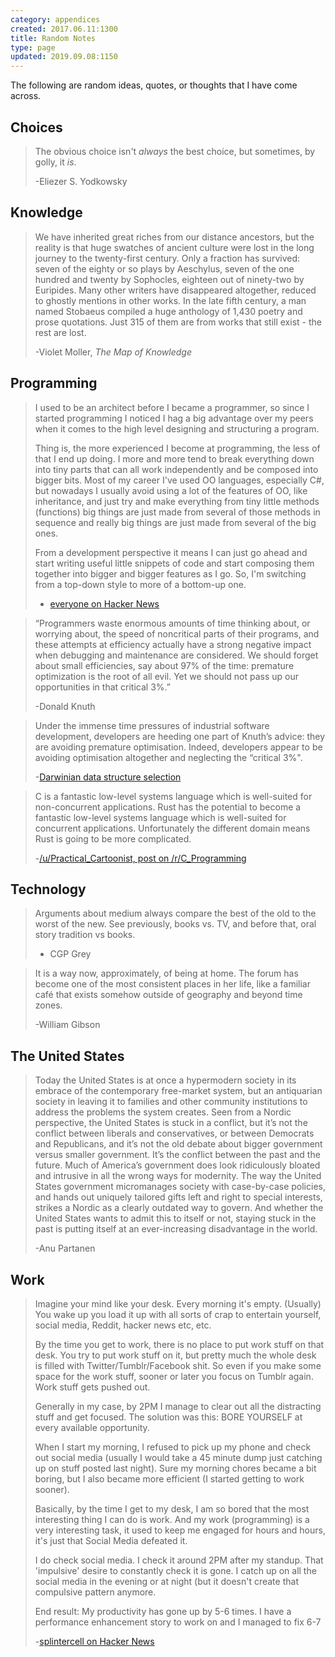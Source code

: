 ```yaml
---
category: appendices
created: 2017.06.11:1300
title: Random Notes
type: page
updated: 2019.09.08:1150
---
```


The following are random ideas, quotes, or thoughts that I have come across.

## Choices

> The obvious choice isn't *always* the best choice, but sometimes, by golly, it *is*.
>
> -Eliezer S. Yodkowsky

## Knowledge

> We have inherited great riches from our distance ancestors, but the reality is that huge swatches of ancient culture were lost in the long journey to the twenty-first century. Only a fraction has survived: seven of the eighty or so plays by Aeschylus, seven of the one hundred and twenty by Sophocles, eighteen out of ninety-two by Euripides. Many other writers have disappeared altogether, reduced to ghostly mentions in other works. In the late fifth century, a man named Stobaeus compiled a huge anthology of 1,430 poetry and prose quotations. Just 315 of them are from works that still exist - the rest are lost.
>
> -Violet Moller, *The Map of Knowledge*

## Programming

> I used to be an architect before I became a programmer, so since I started programming I noticed I hag a big advantage over my peers when it comes to the high level designing and structuring a program.
>
> Thing is, the more experienced I become at programming, the less of that I end up doing. I more and more tend to break everything down into tiny parts that can all work independently and be composed into bigger bits. Most of my career I've used OO languages, especially C#, but nowadays I usually avoid using a lot of the features of OO, like inheritance, and just try and make everything from tiny little methods (functions) big things are just made from several of those methods in sequence and really big things are just made from several of the big ones.
>
> From a development perspective it means I can just go ahead and start writing useful little snippets of code and start composing them together into bigger and bigger features as I go. So, I'm switching from a top-down style to more of a bottom-up one.
>
> - [everyone on Hacker News](https://news.ycombinator.com/item?id=14827848)

> “Programmers waste enormous amounts of time thinking about, or worrying about, the speed of noncritical parts of their programs, and these attempts at efficiency actually have a strong negative impact when debugging and maintenance are considered. We should forget about small efficiencies, say about 97% of the time: premature optimization is the root of all evil. Yet we should not pass up our opportunities in that critical 3%.”
>
> -Donald Knuth

> Under the immense time pressures of industrial software development, developers are heeding one part of Knuth’s advice: they are avoiding premature optimisation. Indeed, developers appear to be avoiding optimisation altogether and neglecting the “critical 3%".
>
> -[Darwinian data structure selection](https://arxiv.org/pdf/1706.03232.pdf)

> C is a fantastic low-level systems language which is well-suited for non-concurrent applications. Rust has the potential to become a fantastic low-level systems language which is well-suited for concurrent applications. Unfortunately the different domain means Rust is going to be more complicated.
>
> -[/u/Practical_Cartoonist, post on /r/C_Programming](https://old.reddit.com/r/C_Programming/comments/b8cokd/rust_is_not_a_good_c_replacement/ejx4i4v/)

## Technology

> Arguments about medium always compare the best of the old to the worst of the new. See previously, books vs. TV, and before that, oral story tradition vs books.
>
> - CGP Grey

> It is a way now, approximately, of being at home. The forum has become one of the most consistent places in her life, like a familiar café that exists somehow outside of geography and beyond time zones.
>
> -William Gibson

## The United States

> Today the United States is at once a hypermodern society in its embrace of the contemporary free-market system, but an antiquarian society in leaving it to families and other community institutions to address the problems the system creates. Seen from a Nordic perspective, the United States is stuck in a conflict, but it’s not the conflict between liberals and conservatives, or between Democrats and Republicans, and it’s not the old debate about bigger government versus smaller government. It’s the conflict between the past and the future. Much of America’s government does look ridiculously bloated and intrusive in all the wrong ways for modernity. The way the United States government micromanages society with case-by-case policies, and hands out uniquely tailored gifts left and right to special interests, strikes a Nordic as a clearly outdated way to govern. And whether the United States wants to admit this to itself or not, staying stuck in the past is putting itself at an ever-increasing disadvantage in the world.
>
> -Anu Partanen

## Work

> Imagine your mind like your desk. Every morning it's empty. (Usually) You wake up you load it up with all sorts of crap to entertain yourself, social media, Reddit, hacker news etc, etc.
>
> By the time you get to work, there is no place to put work stuff on that desk. You try to put work stuff on it, but pretty much the whole desk is filled with Twitter/Tumblr/Facebook shit. So even if you make some space for the work stuff, sooner or later you focus on Tumblr again. Work stuff gets pushed out.
>
> Generally in my case, by 2PM I manage to clear out all the distracting stuff and get focused. The solution was this: BORE YOURSELF at every available opportunity.
>
> When I start my morning, I refused to pick up my phone and check out social media (usually I would take a 45 minute dump just catching up on stuff posted last night). Sure my morning chores became a bit boring, but I also became more efficient (I started getting to work sooner).
>
> Basically, by the time I get to my desk, I am so bored that the most interesting thing I can do is work. And my work (programming) is a very interesting task, it used to keep me engaged for hours and hours, it's just that Social Media defeated it.
>
> I do check social media. I check it around 2PM after my standup. That 'impulsive' desire to constantly check it is gone. I catch up on all the social media in the evening or at night (but it doesn't create that compulsive pattern anymore.
>
> End result: My productivity has gone up by 5-6 times. I have a performance enhancement story to work on and I managed to fix 6-7
>
> -[splintercell on Hacker News](https://news.ycombinator.com/item?id=13718024)
